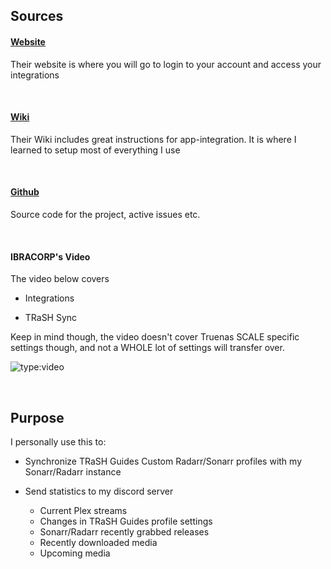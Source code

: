 ## Sources

#### [Website](https://notifiarr.com/)

Their website is where you will go to login to your account and access your integrations

<br >

#### [Wiki](https://notifiarr.wiki/)

Their Wiki includes great instructions for app-integration. It is where I learned to setup most of everything I use

<br >

#### [Github](https://github.com/Notifiarr/notifiarr)

Source code for the project, active issues etc. 


<br >

#### IBRACORP's Video 

The video below covers

- Integrations

- TRaSH Sync

Keep in mind though, the video doesn't cover Truenas SCALE specific settings though, and not a WHOLE lot of settings will transfer over.

![type:video](https://www.youtube.com/embed/DCxU3Vzaz6k)

<br >

## Purpose

I personally use this to:

- Synchronize TRaSH Guides Custom Radarr/Sonarr profiles with my Sonarr/Radarr instance

- Send statistics to my discord server
    - Current Plex streams
    - Changes in TRaSH Guides profile settings
    - Sonarr/Radarr recently grabbed releases
    - Recently downloaded media
    - Upcoming media